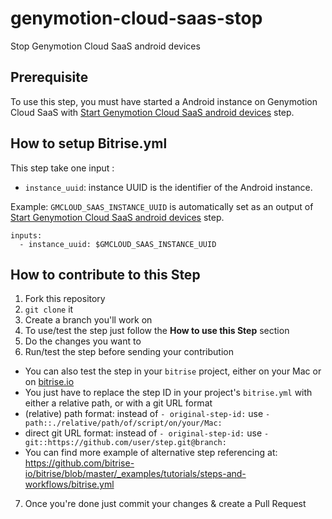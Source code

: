 # genymotion-cloud-saas-stop

Stop Genymotion Cloud SaaS android devices

## Prerequisite

To use this step, you must have started a Android instance on Genymotion Cloud SaaS with [Start Genymotion Cloud SaaS android devices](https://github.com/genymobile/bitrise-step-genymotion-cloud-saas-start.git) step.

## How to setup Bitrise.yml

This step take one input :
  * `instance_uuid`: instance UUID is the identifier of the Android instance. 

Example: 
`GMCLOUD_SAAS_INSTANCE_UUID` is automatically set as an output of [Start Genymotion Cloud SaaS android devices](https://github.com/genymobile/bitrise-step-genymotion-cloud-saas-start.git) step. 

```
inputs:
  - instance_uuid: $GMCLOUD_SAAS_INSTANCE_UUID
```

## How to contribute to this Step

1. Fork this repository
2. `git clone` it
3. Create a branch you'll work on
4. To use/test the step just follow the **How to use this Step** section
5. Do the changes you want to
6. Run/test the step before sending your contribution
  * You can also test the step in your `bitrise` project, either on your Mac or on [bitrise.io](https://www.bitrise.io)
  * You just have to replace the step ID in your project's `bitrise.yml` with either a relative path, or with a git URL format
  * (relative) path format: instead of `- original-step-id:` use `- path::./relative/path/of/script/on/your/Mac:`
  * direct git URL format: instead of `- original-step-id:` use `- git::https://github.com/user/step.git@branch:`
  * You can find more example of alternative step referencing at: https://github.com/bitrise-io/bitrise/blob/master/_examples/tutorials/steps-and-workflows/bitrise.yml
7. Once you're done just commit your changes & create a Pull Request
